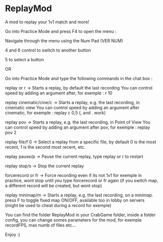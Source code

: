 # ReplayMod
A mod to replay your 1v1 match and more!

Go into Practice Mode and press F4 to open the menu :

Navigate through the menu using the Num Pad (VER NUM)

4 and 6 control to switch to another button

5 to select a button



OR






Go into Practice Mode and type the following commands in the chat box :

replay or r -> Starts a replay, by default the last recording
  You can control speed by adding an argument after, for exemple : r 10
  
replay cinematic/cine/c -> Starts a replay, e.g. the last recording, in cinematic view 
  You can control speed by adding an argument after cinematic, for exemple : replay c 0,5 (, and . work)
  
replay pov -> Starts a replay, e.g. the last recording, in Point of View
  You can control speed by adding an argument after pov, for exemple : replay pov 2 
  
replay file/f 0 -> Select a replay from a specific file, by default 0 is the most recent, 1 is the second most recent, etc.

replay pause/p -> Pause the current replay, type replay or r to restart

replay stop/s -> Stop the current replay

forcerecord or fr -> Force recording even if its not 1v1 for exemple in practice, wont stop until you type forcerecord or fr again (if you switch map, a different record will be created, but wont stop)

replay minimap/m -> Starts a replay, e.g. the last recording, on a minimap. press F to toggle fixed map ON/OFF, available too in lobby on servers (might be used to cheat during a record for exemple)


You can find the folder ReplayMod in your CrabGame folder, inside a folder config, you can change somes parameters for the mod, for exemple recordFPS, max numb of files etc...


Enjoy :)


  
